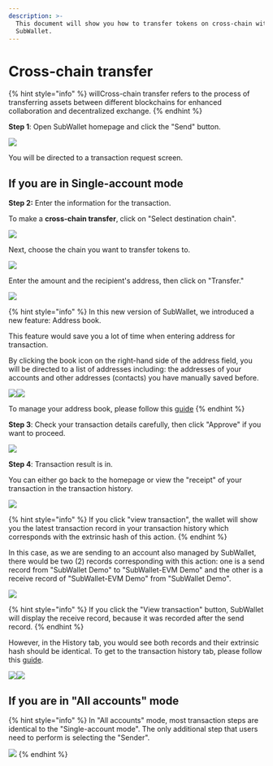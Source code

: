 ```yaml
---
description: >-
  This document will show you how to transfer tokens on cross-chain with
  SubWallet.
---
```


# Cross-chain transfer

{% hint style="info" %}
willCross-chain transfer refers to the process of transferring assets between different blockchains for enhanced collaboration and decentralized exchange.
{% endhint %}

**Step 1**: Open SubWallet homepage and click the "Send" button.

![](<../../../.gitbook/assets/image (120) (1) (1).png>)

You will be directed to a transaction request screen.

## **If you are in Single-account mode**

**Step 2:** Enter the information for the transaction.

To make a **cross-chain transfer**, click on "Select destination chain".

![](<../../../.gitbook/assets/image (7) (1) (1) (1) (1).png>)

Next, choose the chain you want to transfer tokens to.

![](<../../../.gitbook/assets/image (10) (1) (1) (1) (1).png>)

Enter the amount and the recipient's address, then click on "Transfer."

![](<../../../.gitbook/assets/image (11) (1) (1) (1) (1).png>)

{% hint style="info" %}
In this new version of SubWallet, we introduced a new feature: Address book.&#x20;

This feature would save you a lot of time when entering address for transaction.&#x20;

By clicking the book icon on the right-hand side of the address field, you will be directed to a list of addresses including: the addresses of your accounts and other addresses (contacts) you have manually saved before.

![](<../../../.gitbook/assets/image (55) (1) (1) (1) (1).png>)![](<../../../.gitbook/assets/image (121) (1) (1).png>)

To manage your address book, please follow this [guide](../../manage-address-book.md)
{% endhint %}



**Step 3**: Check your transaction details carefully, then click "Approve" if you want to proceed.&#x20;

![](<../../../.gitbook/assets/image (13) (1) (1) (1) (1).png>)

**Step 4**: Transaction result is in.

You can either go back to the homepage or view the "receipt" of your transaction in the transaction history.&#x20;

![](<../../../.gitbook/assets/image (8) (2).png>)

{% hint style="info" %}
If you click "view transaction", the wallet will show you the latest transaction record in your transaction history which corresponds with the extrinsic hash of this action.&#x20;
{% endhint %}

In this case, as we are sending to an account also managed by SubWallet, there would be two (2) records corresponding with this action: one is a send record from "SubWallet Demo" to "SubWallet-EVM Demo" and the other is a receive record of "SubWallet-EVM Demo" from "SubWallet Demo".&#x20;

![](<../../../.gitbook/assets/image (15) (1) (1) (1) (1).png>)

{% hint style="info" %}
If you click the "View transaction" button, SubWallet will display the receive record, because it was recorded after the send record.&#x20;
{% endhint %}

However, in the History tab, you would see both records and their extrinsic hash should be identical. To get to the transaction history tab, please follow this [guide](../../view-transaction-history.md).

![](<../../../.gitbook/assets/image (16) (1) (1) (1) (1).png>)![](<../../../.gitbook/assets/image (17) (1) (1) (1) (1).png>)

## **If you are in "All accounts" mode**

{% hint style="info" %}
In "All accounts" mode, most transaction steps are identical to the "Single-account mode". The only additional step that users need to perform is selecting the "Sender".

![](<../../../.gitbook/assets/image (20) (1) (1) (1) (1).png>)
{% endhint %}
